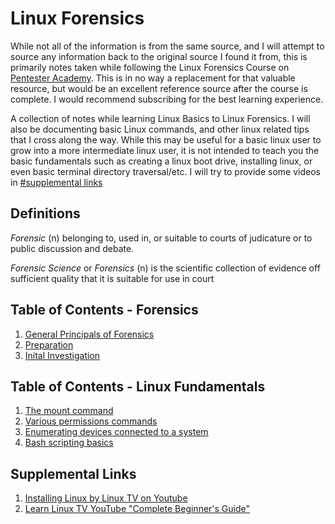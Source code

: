# Linux Forensics 

While not all of the information is from the same source, and I will attempt to source any information back to the original source I found it from, this is primarily notes taken while following the Linux Forensics Course on [Pentester Academy](https://www.pentesteracademy.com/course?id=20). This is in no way a replacement for that valuable resource, but would be an excellent reference source after the course is complete. I would recommend subscribing for the best learning experience.

A collection of notes while learning Linux Basics to Linux Forensics. I will also be documenting basic Linux commands, and other linux related tips that I cross along the way. While this may be useful for a basic linux user to grow into a more intermediate linux user, it is not intended to teach you the basic fundamentals such as creating a linux boot drive, installing linux, or even basic terminal directory traversal/etc. I will try to provide some videos in [#supplemental links](#supplemental-links)

## Definitions
_Forensic_ (n) belonging to, used in, or suitable to courts of judicature or to public discussion and debate.

_Forensic Science_ or _Forensics_ (n) is the scientific collection of evidence off sufficient quality that it is suitable for use in court


## Table of Contents - Forensics
1. [General Principals of Forensics](./wiki/general-principals.md)
2. [Preparation](./wiki/preparation.md)
3. [Inital Investigation](./wiki/initial-investigation.md)

## Table of Contents - Linux Fundamentals
1. [The mount command](./linux-wiki/mount.md)
1. [Various permissions commands](./linux-wiki/permissions.md)
1. [Enumerating devices connected to a system](./linux-wiki/enumerating-devices.md)
1. [Bash scripting basics](./linux-wiki/bash-scripting.md)

## Supplemental Links
1. [Installing Linux by Linux TV on Youtube](https://www.youtube.com/watch?v=W-RFY4LQ6oE)
1. [Learn Linux TV YouTube "Complete Beginner's Guide"](https://www.youtube.com/watch?v=D4WyNjt_hbQ)